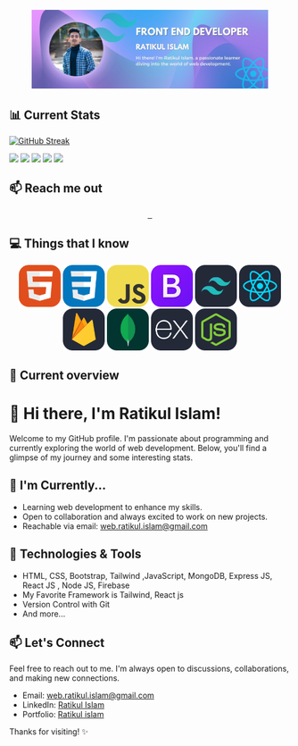 
<figure>
    <img src="./images/Blue Pink Gradient Modern Web Developer Twitter Header (2).jpg"
         alt="">
   
</figure>




 📊 Current Stats
---


[![GitHub Streak](https://github-readme-streak-stats.herokuapp.com?user=Git-Ratikul-Islam&theme=shadow-purple&card_width=850&border=00000000&fire=6578D7&ring=6578D7&stroke=6578D7&currStreakNum=6578D7&sideLabels=8D7BE1&currStreakLabel=6578D7&sideNums=8D7BE1&dates=EBEBEB)](https://git.io/streak-stats)


[![](https://raw.githubusercontent.com/vn7n24fzkq/github-profile-summary-cards-example/master/profile-summary-card-output/midnight_purple/0-profile-details.svg)](https://github.com/vn7n24fzkq/github-profile-summary-cards)
[![](https://raw.githubusercontent.com/vn7n24fzkq/github-profile-summary-cards-example/master/profile-summary-card-output/midnight_purple/1-repos-per-language.svg)](https://github.com/vn7n24fzkq/github-profile-summary-cards) [![](https://raw.githubusercontent.com/vn7n24fzkq/github-profile-summary-cards-example/master/profile-summary-card-output/midnight_purple/2-most-commit-language.svg)](https://github.com/vn7n24fzkq/github-profile-summary-cards)
[![](https://raw.githubusercontent.com/vn7n24fzkq/github-profile-summary-cards-example/master/profile-summary-card-output/midnight_purple/3-stats.svg)](https://github.com/vn7n24fzkq/github-profile-summary-cards) [![](https://raw.githubusercontent.com/vn7n24fzkq/github-profile-summary-cards-example/master/profile-summary-card-output/midnight_purple/4-productive-time.svg)](https://github.com/vn7n24fzkq/github-profile-summary-cards)


📫 Reach me out
---
<div id="badges" align="center" >
  <a href="https://www.linkedin.com/in/ratikul-islam-164a87273/" >
    <img src="https://img.shields.io/badge/LinkedIn-blue?style=for-the-badge&logo=linkedin&logoColor=white" height="40" alt=""/>

  </a>
  <a href="https://www.facebook.com/eitajoy/">
    <img src="https://img.shields.io/badge/Facebook-1877F2?style=for-the-badge&logo=facebook&logoColor=white" height="40" alt=""/>
  </a>
   <a href="">
    <img src="https://img.shields.io/badge/Twitter-1DA1F2?style=for-the-badge&logo=twitter&logoColor=white"  height="40" alt=""/>
  </a>
</div>

💻 Things that I know
---
<div align="center">
  <img src="./icons/HTML.svg" title="Html" alt="Html" width="75" height="75"/>
  <img src="./icons/CSS.svg" title="Html" alt="Html" width="75" height="75"/>
  <img src="./icons/JavaScript.svg" title="" alt="Py"width="75" height="75"/>
  <img src="./icons/Bootstrap.svg" title="" alt="Py"width="75" height="75"/>
  <img src="./icons/TailwindCSS-Dark.svg" title="" alt="Py"width="75" height="75"/>
  <img src="./icons/React-Dark.svg" title="" alt="Py"width="75" height="75"/>
  </div>
  <div align="center">
   <img src="./icons/Firebase-Dark.svg" title="" alt="Py"width="75" height="75"/>
  <img src="./icons/MongoDB.svg" title="" alt="Py"width="75" height="75"/>
  <img src="./icons/ExpressJS-Dark.svg" title="" alt="Py"width="75" height="75"/>
  <img src="./icons/NodeJS-Dark.svg" title="" alt="Py"width="75" height="75"/>
  </div>

👀 Current overview
---

# 👋 Hi there, I'm Ratikul Islam!

Welcome to my GitHub profile. I'm passionate about programming and currently exploring the world of web development. Below, you'll find a glimpse of my journey and some interesting stats.


## 🌱 I'm Currently...

- Learning web development to enhance my skills.
- Open to collaboration and always excited to work on new projects.
- Reachable via email: [web.ratikul.islam@gmail.com](web.ratikul.islam@gmail.com)

## 🚀 Technologies & Tools

- HTML, CSS, Bootstrap, Tailwind ,JavaScript, MongoDB, Express JS, React JS , Node JS, Firebase
- My Favorite Framework is Tailwind, React js
- Version Control with Git
- And more...

## 📫 Let's Connect

Feel free to reach out to me. I'm always open to discussions, collaborations, and making new connections.

- Email: [web.ratikul.islam@gmail.com](web.ratikul.islam@gmail.com)
- LinkedIn: [Ratikul Islam](https://www.linkedin.com/in/ratikul-islam-164a87273/)
- Portfolio: [Ratikul islam](https://your-portfolio.com)

Thanks for visiting! ✨










<!---
Git-Ratikul-Islam/Git-Ratikul-Islam is a ✨ special ✨ repository because its `README.md` (this file) appears on your GitHub profile.
You can click the Preview link to take a look at your changes.
--->
